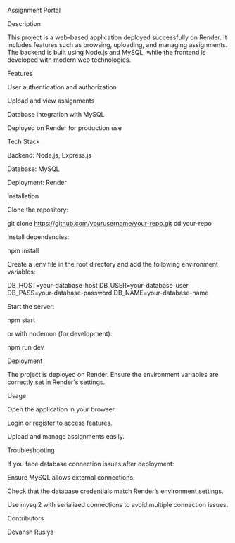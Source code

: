Assignment Portal

Description

This project is a web-based application deployed successfully on Render. It includes features such as browsing, uploading, and managing assignments. The backend is built using Node.js and MySQL, while the frontend is developed with modern web technologies.

Features

User authentication and authorization

Upload and view assignments

Database integration with MySQL

Deployed on Render for production use

Tech Stack

Backend: Node.js, Express.js

Database: MySQL

Deployment: Render

Installation

Clone the repository:

git clone https://github.com/yourusername/your-repo.git
cd your-repo

Install dependencies:

npm install

Create a .env file in the root directory and add the following environment variables:

DB_HOST=your-database-host
DB_USER=your-database-user
DB_PASS=your-database-password
DB_NAME=your-database-name

Start the server:

npm start

or with nodemon (for development):

npm run dev

Deployment

The project is deployed on Render. Ensure the environment variables are correctly set in Render's settings.

Usage

Open the application in your browser.

Login or register to access features.

Upload and manage assignments easily.

Troubleshooting

If you face database connection issues after deployment:

Ensure MySQL allows external connections.

Check that the database credentials match Render’s environment settings.

Use mysql2 with serialized connections to avoid multiple connection issues.

Contributors

Devansh Rusiya
